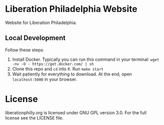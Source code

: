 Liberation Philadelphia Website
========================
Website for Liberation Philadelphia.

Local Development
-----------------
Follow these steps:

1. Install Docker. Typically you can run this command in your terminal: `wget -nv -O - https://get.docker.com/ | sh`
2. Clone this repo and `cd` into it. Run `make start`
3. Wait patiently for everything to download. At the end, open `localhost:5000` in your browser.

License
=======
liberationphilly.org is licensed under GNU GPL version 3.0. For the full license see the LICENSE file.
